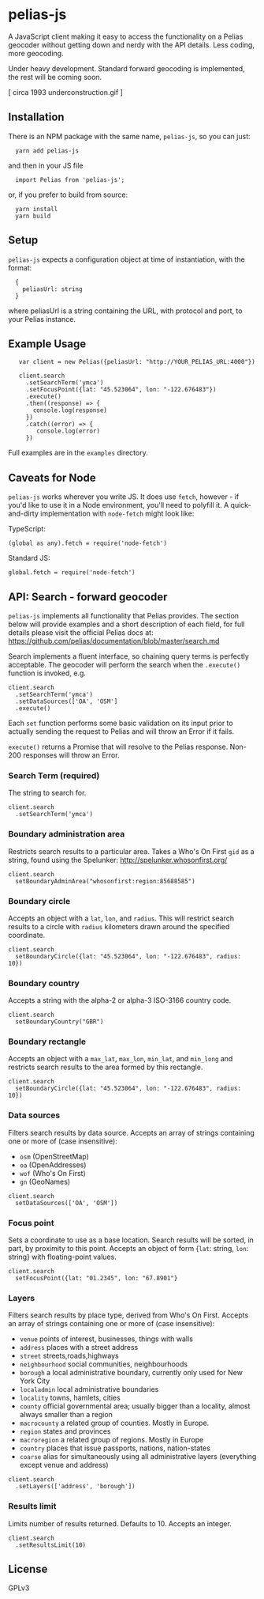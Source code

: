 # pelias-js
A JavaScript client making it easy to access the functionality on a Pelias geocoder without getting down and nerdy
with the API details. Less coding, more geocoding.

Under heavy development. Standard forward geocoding is implemented, the rest will be coming soon. 

[ circa 1993 underconstruction.gif ]

## Installation
There is an NPM package with the same name, `pelias-js`, so you can just:

```
  yarn add pelias-js
```

and then in your JS file
```
  import Pelias from 'pelias-js';
```

or, if you prefer to build from source:
```
  yarn install
  yarn build
```

## Setup
`pelias-js` expects a configuration object at time of instantiation, with the format:
```
  {
    peliasUrl: string
  }
```

where peliasUrl is a string containing the URL, with protocol and port, to your Pelias instance.

## Example Usage
```
   var client = new Pelias({peliasUrl: "http://YOUR_PELIAS_URL:4000"})
   
   client.search
     .setSearchTerm('ymca')
     .setFocusPoint({lat: "45.523064", lon: "-122.676483"})
     .execute()
     .then((response) => {
       console.log(response)
     })
     .catch((error) => {
        console.log(error)
     })
```

Full examples are in the `examples` directory.

## Caveats for Node
`pelias-js` works wherever you write JS. It does use `fetch`, however - if you'd like to use it in a Node environment, you'll
need to polyfill it. A quick-and-dirty implementation with `node-fetch` might look like:

TypeScript: 
```
(global as any).fetch = require('node-fetch')
```

Standard JS: 
```
global.fetch = require('node-fetch')
```

## API: Search - forward geocoder
`pelias-js` implements all functionality that Pelias provides. The section below will provide examples and a short description
of each field, for full details please visit the official Pelias docs at: https://github.com/pelias/documentation/blob/master/search.md

Search implements a fluent interface, so chaining query terms is perfectly acceptable. The geocoder will perform the search
when the `.execute()` function is invoked, e.g.
```
client.search
  .setSearchTerm('ymca')
  .setDataSources(['OA', 'OSM']
  .execute()
```

Each `set` function performs some basic validation on its input prior to actually sending the request to Pelias and will throw an Error if it fails.

`execute()` returns a Promise that will resolve to the Pelias response. Non-200 responses will throw an Error.

### Search Term (required)
The string to search for. 
```
client.search
  .setSearchTerm('ymca')
```


### Boundary administration area
Restricts search results to a particular area. Takes a Who's On First `gid` as a string, found using the Spelunker: http://spelunker.whosonfirst.org/
```
client.search
  setBoundaryAdminArea("whosonfirst:region:85688585")
```

### Boundary circle
Accepts an object with a `lat`, `lon`, and `radius`. This will restrict search results to a circle with `radius` kilometers drawn around the specified coordinate.
```
client.search
  setBoundaryCircle({lat: "45.523064", lon: "-122.676483", radius: 10})
```

### Boundary country
Accepts a string with the alpha-2 or alpha-3 ISO-3166 country code.
```
client.search
  setBoundaryCountry("GBR")
```

### Boundary rectangle
Accepts an object with a `max_lat`, `max_lon`, `min_lat`, and `min_long` and restricts search results to the area formed by this rectangle.
```
client.search
  setBoundaryCircle({lat: "45.523064", lon: "-122.676483", radius: 10})
```

### Data sources
Filters search results by data source. Accepts an array of strings containing one or more of (case insensitive):
- `osm` (OpenStreetMap)
- `oa` (OpenAddresses)
- `wof` (Who's On First)
- `gn` (GeoNames)

```
client.search
  setDataSources(['OA', 'OSM'])
```

### Focus point
Sets a coordinate to use as a base location. Search results will be sorted, in part, by proximity to this point. 
Accepts an object of form {`lat`: string, `lon`: string} with floating-point values.

```
client.search
  setFocusPoint({lat: "01.2345", lon: "67.8901"}
```

### Layers
Filters search results by place type, derived from Who's On First. Accepts an array of strings containing one or more of (case insensitive):
- `venue` 	points of interest, businesses, things with walls
- `address` 	places with a street address
- `street` 	streets,roads,highways
- `neighbourhood` 	social communities, neighbourhoods
- `borough` 	a local administrative boundary, currently only used for New York City
- `localadmin` 	local administrative boundaries
- `locality` 	towns, hamlets, cities
- `county` 	official governmental area; usually bigger than a locality, almost always smaller than a region
- `macrocounty` 	a related group of counties. Mostly in Europe.
- `region` 	states and provinces
- `macroregion` 	a related group of regions. Mostly in Europe
- `country` 	places that issue passports, nations, nation-states
- `coarse` 	alias for simultaneously using all administrative layers (everything except venue and address)

```
client.search
  .setLayers(['address', 'borough'])
```

### Results limit
Limits number of results returned. Defaults to 10. Accepts an integer.

```
client.search
  .setResultsLimit(10)
```

## License
GPLv3


